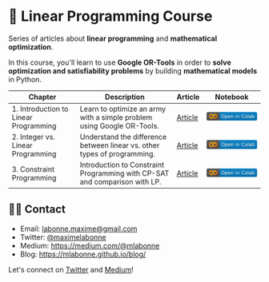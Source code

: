 # 🥇 Linear Programming Course

Series of articles about **linear programming** and **mathematical optimization**.

In this course, you'll learn to use **Google OR-Tools** in order to **solve optimization and satisfiability problems** by building **mathematical models** in Python.

| Chapter                               | Description                                                             | Article                                                                                     | Notebook                                                                                                                                             |
|---------------------------------------|-------------------------------------------------------------------------|---------------------------------------------------------------------------------------------|------------------------------------------------------------------------------------------------------------------------------------------------------|
| 1. Introduction to Linear Programming | Learn to optimize an army with a simple problem using Google OR-Tools. | [Article](https://towardsdatascience.com/introduction-to-linear-programming-in-python-9261e7eb44b) | <a href="https://colab.research.google.com/drive/1dbrFJwFv80kgUi13MfPO3KyumG-SVIHG?usp=sharing"><img src="images/colab.svg" alt="Open In Colab"></a> |
| 2. Integer vs. Linear Programming | Understand the difference between linear vs. other types of programming. | [Article](https://towardsdatascience.com/integer-programming-vs-linear-programming-in-python-f1be5bb4e60e) | <a href="https://colab.research.google.com/drive/1aIKnXPEiXFo1M3U0EM6arE2teD9KkJdF?usp=sharing"><img src="images/colab.svg" alt="Open In Colab"></a> |
| 3. Constraint Programming | Introduction to Constraint Programming with CP-SAT and comparison with LP. | [Article]()  | <a href="https://colab.research.google.com/drive/1huTlPTaahdEEO29KKdlW9ic5zAwB3D58?usp=sharing"><img src="images/colab.svg" alt="Open In Colab"></a> |

## 👨‍💻 Contact

* Email: <a href="mailto:labonne.maxime@gmail.com">labonne.maxime@gmail.com</a>
* Twitter: <a href="https://twitter.com/maximelabonne">@maximelabonne</a>
* Medium: https://medium.com/@mlabonne
* Blog: https://mlabonne.github.io/blog/

Let's connect on [Twitter](https://twitter.com/maximelabonne) and [Medium](https://medium.com/@mlabonne)!
